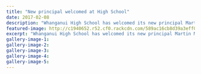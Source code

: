```yaml
---
title: "New principal welcomed at High School"
date: 2017-02-08
description: "Whanganui High School has welcomed its new principal Martin McAllen, Wanganui Chronicle article on 8/2/17..."
featured-image: http://c1940652.r52.cf0.rackcdn.com/589ac16cb8d39a3eff0027c7/Whanganui-High-School-principal-Martin-McAllen..jpg
excerpt: "Whanganui High School has welcomed its new principal Martin McAllen."
gallery-image-1: 
gallery-image-2: 
gallery-image-3: 
gallery-image-4: 
gallery-image-5: 
---
```

